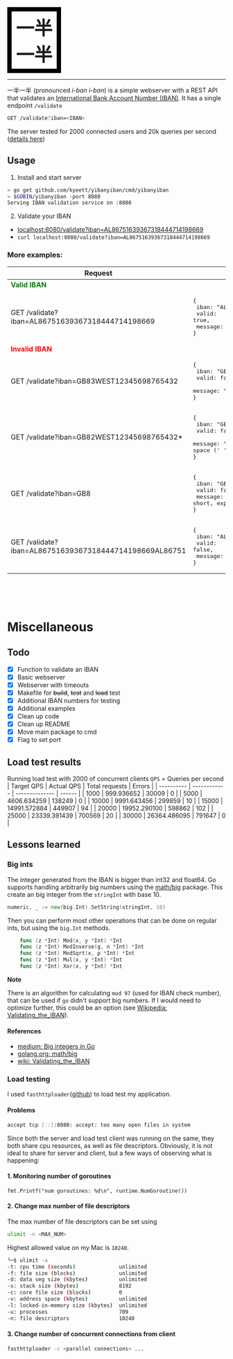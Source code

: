 <div style="font-weight: bold; font-size:42px; border:10px solid black; padding:5px 10px;display: inline-block">一半<br>一半</div>
<hr>

一半一半 (pronounced _i-ban i-ban_) is a simple webserver with a REST API that validates an [International Bank Account Number (IBAN)](https://sv.wikipedia.org/wiki/International_Bank_Account_Number). It has a single endpoint `/validate`

```bash
GET /validate?iban=<IBAN>
```

The server tested for 2000 connected users and 20k queries per second (<a href="#load-test-results">details here</a>)

## Usage

1. Install and start server

```bash
> go get github.com/kyeett/yibanyiban/cmd/yibanyiban
> $GOBIN/yibanyiban -port 8080
Serving IBAN validation service on :8080
```

2. Validate your IBAN
 - [localhost:8080/validate?iban=AL86751639367318444714198669](localhost:8080/validate?iban=AL86751639367318444714198669)
 - `curl localhost:8080/validate?iban=AL86751639367318444714198669`

### More examples:

| Request                                                | Response                                                                                                                                                         |
| ------------------------------------------------------ | ---------------------------------------------------------------------------------------------------------------------------------------------------------------- |
| <span style="color: green">**Valid IBAN**</span>       |                                                                                                                                                                  |
| GET /validate?iban=AL86751639367318444714198669        | <pre>{<br> iban: "AL86751639367318444714198669",<br> valid: true,<br> message: "OK"<br>}</pre>                                                                   |
| <span style="color: red">**Invalid IBAN**</span>       |                                                                                                                                                                  |
| GET /validate?iban=GB83WEST12345698765432              | <pre>{<br> iban: "GB83WEST12345698765432",<br> valid: false,<br> message: "checksum is incorrect"<br>}</pre>                                                     |
| GET /validate?iban=GB82WEST12345698765432\*            | <pre>{<br> iban: "GB82WEST12345698765432\*",<br> valid: false,<br> message: "Invalid characters, allowed are alphanumeric (A-Z, 0-9) and space (' ')"<br>}</pre> |
| GET /validate?iban=GB8                                 | <pre>{<br> iban: "GB8",<br> valid: false,<br> message: "IBAN is too short, expected > 4"<br>}</pre>                                                              |
| GET /validate?iban=AL86751639367318444714198669AL86751 | <pre>{<br> iban: "AL86751639367318444714198669AL86751",<br> valid: false,<br> message: "IBAN is too long, expected < 34"<br>}</pre>                              |


<br><br><br>

# Miscellaneous

## Todo

- [x] Function to validate an IBAN
- [x] Basic webserver
- [x] Webserver with timeouts
- [x] Makefile for ~~build~~, ~~test~~ and ~~load~~ test
- [x] Additional IBAN numbers for testing
- [x] Additional examples
- [x] Clean up code
- [x] Clean up README
- [x] Move main package to cmd
- [x] Flag to set port

## Load test results

Running load test with 2000 of concurrent clients
`QPS` = Queries per second
| Target QPS | Actual QPS   | Total requests | Errors |
| ---------- | ------------ | -------------- | ------ |
| 1000       | 999.936652   | 30009          | 0      |
| 5000       | 4606.634259  | 138249         | 0      |
| 10000      | 9991.643456  | 299859         | 10     |
| 15000      | 14991.572884 | 449907         | 94     |
| 20000      | 19952.290100 | 598862         | 102    |
| 25000      | 23339.391439 | 700569         | 20     |
| 30000      | 26364.486095 | 791647         | 0      |

## Lessons learned

### Big ints
The integer generated from the IBAN is bigger than int32 and float64. Go supports handling arbitrarily big numbers using the [math/big](https://golang.org/pkg/math/big/) package. This create an big integer from the `stringInt` with base 10.

```go
numeric, _ := new(big.Int).SetString(stringInt, 10)
```

Then you can perform most other operations that can be done on regular ints, but using the `big.Int` methods.

```go
    func (z *Int) Mod(x, y *Int) *Int
    func (z *Int) ModInverse(g, n *Int) *Int
    func (z *Int) ModSqrt(x, p *Int) *Int
    func (z *Int) Mul(x, y *Int) *Int
    func (z *Int) Xor(x, y *Int) *Int
```

**Note**

There is an algorithm for calculating `mod 97` (used for IBAN check number), that can be used if `go` didn't support big numbers. If I would need to optimize further, this could be an option (see [Wikipedia: Validating_the_IBAN](https://en.wikipedia.org/wiki/International_Bank_Account_Number#Validating_the_IBAN)).

#### References

- [medium: Big integers in Go](https://medium.com/orbs-network/big-integers-in-go-14534d0e490d)
- [golang.org: math/big](https://golang.org/pkg/math/big/)
- [wiki: Validating_the_IBAN](https://en.wikipedia.org/wiki/International_Bank_Account_Number#Validating_the_IBAN)

### Load testing
I used `fasthttploader`([github](https://github.com/hagen1778/fasthttploader)) to load test my application.

#### Problems

```bash
accept tcp [::]:8080: accept: too many open files in system
```

Since both the server and load test client was running on the same, they both share cpu resources, as well as file descriptors. Obviously, it is not ideal to share for server and client, but a few ways of observing what is happening:

#### 1. Monitoring number of goroutines

```golang
fmt.Printf("num goroutines: %d\n", runtime.NumGoroutine())
```

#### 2. Change max number of file descriptors

The max number of file descriptors can be set using 

```bash
ulimit -n <MAX_NUM>
```

Highest allowed value on my Mac is `10240`.

```bash
╰─$ ulimit -a
-t: cpu time (seconds)              unlimited
-f: file size (blocks)              unlimited
-d: data seg size (kbytes)          unlimited
-s: stack size (kbytes)             8192
-c: core file size (blocks)         0
-v: address space (kbytes)          unlimited
-l: locked-in-memory size (kbytes)  unlimited
-u: processes                       709
-n: file descriptors                10240
```

#### 3. Change number of concurrent connections from client

```bash
fasthttploader -c <parallel connections> ...
```